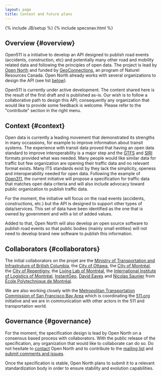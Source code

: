 ```yaml
---
layout: page
title: Context and future plans
---
```

{% include JB/setup %}
{% include specsnav.html %}



## Overview {#overview}

Open511 is a initiative to develop an API designed to publish road events (accidents, construction, etc) and potentially many other road and mobility related data and following the principles of open data. The project is lead by [Open North](http://opennorth.ca) and funded by [GeoConnections](http://geoconnections.nrcan.gc.ca/), an program of Naturel Resources Canada. Open North already works with several organizations to design the API (see list [below](#collaborators)).

Open511 is currently under active development. The content shared here is the result of the first draft and is published as-is. Our wish is to follow a collaborative path to design this API; consequently any organization that would like to provide some feedback is welcome. Please refer to the "contribute" section in the right menu.

## Context {#context}

Open data is currently a leading movement that demonstrated its strengths in many occassions, for example to improve information about transit systems. The experience with transit data proved that having an open data standard to improve interoperability is a major step and the [GTFS](https://developers.google.com/transit/gtfs/) and [SIRI](http://www.kizoom.com/standards/siri/overview.htm) formats provided what was needed. Many people would like similar data for traffic but few organization are opening their traffic data and no relevant format exists. Many ITS standards exist by they lack the simplicity, openess and interoperability needed for open data. Following the example of [Open311](http://open311.org/), the current initiative will propose a specification for traffic data that matches open data criteria and will also include advocacy toward public organization to publish traffic data.

For the moment, the initiative will focus on the road events (accidents, constructions, etc.) but the API is designed to support other types of data/services. This set of data have been identified as the one that is owned by government and with a lot of added values.

Added to that, Open North will also develop an open source software to publish road events so that public bodies (mainly small entities) will not need to develop brand new software to publish this information.

## Collaborators {#collaborators}

The initial collaborators on the projet are the [Ministry of Transportation and Infrastruture of British Columbia](http://www.gov.bc.ca/tran/), the [City of Ottawa](http://ottawa.ca/), the [City of Montréal](http://ville.montreal.qc.ca/), the [City of Repentigny](http://www.ville.repentigny.qc.ca/), the [Living Lab of Montréal](http://www.livinglabmontreal.org/), the [International Institute of Logistics of Montréal](http://www.iilm.ca/), [InstantGeo](http://www.instantgeo.com/), [David Eaves](http://eaves.ca/) and [Nicolas Saunier](http://n.saunier.free.fr/saunier/) from [École Polytechnique de Montréal](http://www.polymtl.ca/). 

We are also working closely with the [Metropolitan Transportation Commission of San Francisco Bay Area](http://www.mtc.ca.gov/) which is coordinating the [511.org](http://511.org/) initiative and we are in communication with other actors in the 511 and transportation world.


## Governance {#governance}

For the moment, the specification design is lead by Open North on a consensus based process with collaborators. With the public release of the specification, any organization that would like to collaborate can do so. Do not hesitate to [contact](mailto:open511@opennorth.ca) Open North and to contribute to the [mailing list](https://groups.google.com/forum/?fromgroups#!forum/open511) and [submit comments and issues](https://github.com/opennorth/Open511API/issues).

Once the specification is stable, Open North plans to submit it to a relevant standardization body in order to ensure stability and evolution capabilities.
